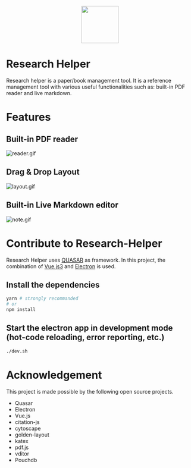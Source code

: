 <p align="center">
<img src="src/assets/logo.svg" 
style="width: 100px; vertical-align:middle">
</p>

# Research Helper

Research helper is a paper/book management tool. It is a reference management tool with various useful functionalities such as: built-in PDF reader and live markdown.

# Features

## Built-in PDF reader

![reader.gif](./reader.gif)

## Drag & Drop Layout

![layout.gif](./layout.gif)

## Built-in Live Markdown editor

![note.gif](./note.gif)

# Contribute to Research-Helper

Research Helper uses [QUASAR](https://quasar.dev) as framework. In this project, the combination of [Vue.js3](https://vuejs.org) and [Electron](https://www.electronjs.org) is used.

## Install the dependencies

```bash
yarn # strongly recommanded
# or
npm install
```

## Start the electron app in development mode (hot-code reloading, error reporting, etc.)

```bash
./dev.sh
```

# Acknowledgement

This project is made possible by the following open source projects.

- Quasar
- Electron
- Vue.js
- citation-js
- cytoscape
- golden-layout
- katex
- pdf.js
- vditor
- Pouchdb

